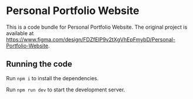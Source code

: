 
  # Personal Portfolio Website

  This is a code bundle for Personal Portfolio Website. The original project is available at https://www.figma.com/design/FDZfElP9v2tXgVhEpFmybD/Personal-Portfolio-Website.

  ## Running the code

  Run `npm i` to install the dependencies.

  Run `npm run dev` to start the development server.
  